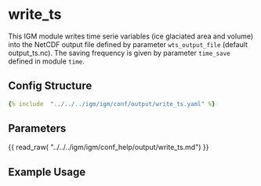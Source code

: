 # write_ts

This IGM module writes time serie variables (ice glaciated area and volume) into the NetCDF output file defined by parameter `wts_output_file` (default output_ts.nc). The saving frequency is given by parameter `time_save` defined in module `time`.


## Config Structure  
~~~yaml
{% include  "../../../igm/igm/conf/output/write_ts.yaml" %}
~~~

## Parameters

{{ read_raw( "../../../igm/igm/conf_help/output/write_ts.md") }}

## Example Usage